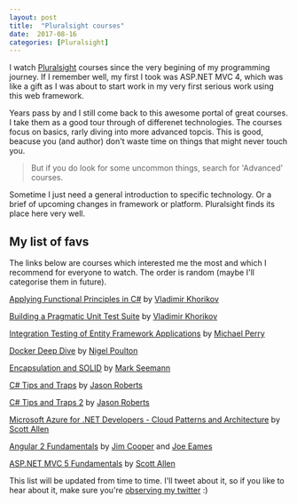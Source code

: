 ```yaml
---
layout: post
title:  "Pluralsight courses"
date:  2017-08-16
categories: [Pluralsight]
---
```


I watch [Pluralsight](https://www.pluralsight.com/) courses since the very begining of my programming journey. If I remember well, my first I took was ASP.NET MVC 4, which was like a gift as I was about to start work in my very first serious work using this web framework.

Years pass by and I still come back to this awesome portal of great courses. I take them as a good tour through of differenet technologies. The courses focus on basics, rarly diving into more advanced topcis. This is good, beacuse you (and author) don't waste time on things that might never touch you.

>  But if you do look for some uncommon things, search for 'Advanced' courses.

Sometime I just need a general introduction to specific technology. Or a brief of upcoming changes in framework or platform. Pluralsight finds its place here very well.

## My list of favs

The links below are courses which interested me the most and which I recommend for everyone to watch. The order is random (maybe I'll categorise them in future).

[Applying Functional Principles in C#](https://app.pluralsight.com/library/courses/csharp-applying-functional-principles/table-of-contents) by [Vladimir Khorikov](https://app.pluralsight.com/profile/author/vladimir-khorikov)

[Building a Pragmatic Unit Test Suite](https://app.pluralsight.com/library/courses/pragmatic-unit-testing/table-of-contents) by [Vladimir Khorikov](https://app.pluralsight.com/profile/author/vladimir-khorikov)

[Integration Testing of Entity Framework Applications](https://app.pluralsight.com/library/courses/entity-framework-applications-integration-testing/table-of-contents) by [Michael Perry](https://app.pluralsight.com/profile/author/michael-perry)

[Docker Deep Dive](https://app.pluralsight.com/library/courses/docker-deep-dive) by [Nigel Poulton](https://app.pluralsight.com/profile/author/nigel-poulton)

[Encapsulation and SOLID](https://app.pluralsight.com/library/courses/encapsulation-solid/table-of-contents) by [Mark Seemann](https://app.pluralsight.com/profile/author/mark-seemann)

[C# Tips and Traps](https://app.pluralsight.com/library/courses/csharp-tips-traps/table-of-contents) by [Jason Roberts](https://app.pluralsight.com/profile/author/jason-roberts)

[C# Tips and Traps 2](https://app.pluralsight.com/library/courses/csharp-tips-traps-part2) by [Jason Roberts](https://app.pluralsight.com/profile/author/jason-roberts)

[Microsoft Azure for .NET Developers - Cloud Patterns and Architecture](https://app.pluralsight.com/library/courses/microsoft-azure-dotnet-cloud-architecture/table-of-contents) by [Scott Allen](https://app.pluralsight.com/profile/author/scott-allen)

[Angular 2 Fundamentals](https://app.pluralsight.com/library/courses/angular-fundamentals/table-of-contents) by [Jim Cooper](https://app.pluralsight.com/profile/author/jim-cooper) and [Joe Eames](https://app.pluralsight.com/profile/author/joe-eames)

[ASP.NET MVC 5 Fundamentals](https://app.pluralsight.com/library/courses/aspdotnet-mvc5-fundamentals) by [Scott Allen](https://app.pluralsight.com/profile/author/scott-allen)

This list will be updated from time to time. I'll tweet about it, so if you like to hear about it, make sure you're [observing my twitter](https://twitter.com/pizyck) :)